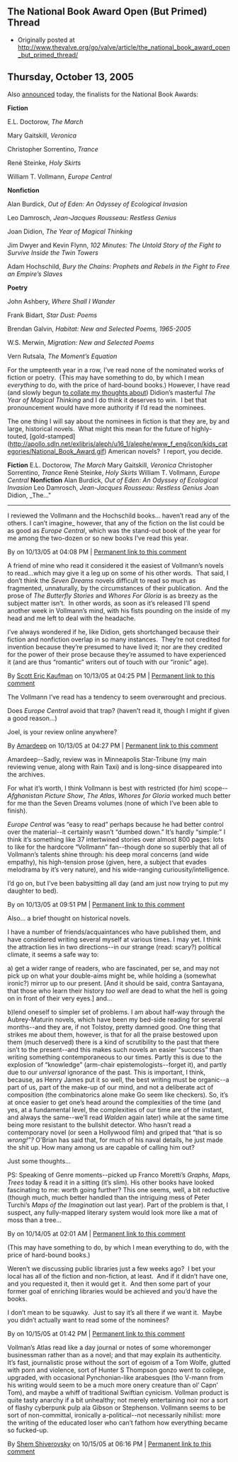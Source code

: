 ## The National Book Award Open (But Primed) Thread

 * Originally posted at http://www.thevalve.org/go/valve/article/the_national_book_award_open_but_primed_thread/

##  Thursday, October 13, 2005 

Also [announced](http://www.nationalbook.org/nba2005_finalistlist.html) today, the finalists for the National Book Awards:

**Fiction**

E.L. Doctorow, _The March_ 

Mary Gaitskill, _Veronica_

Christopher Sorrentino, _Trance_

Renè Steinke, _Holy Skirts_

William T. Vollmann, _Europe Central_

**Nonfiction**

Alan Burdick, _Out of Eden: An Odyssey of Ecological Invasion_

Leo Damrosch, _Jean-Jacques Rousseau: Restless Genius_

Joan Didion, _The Year of Magical Thinking_

Jim Dwyer and Kevin Flynn, _102 Minutes: The Untold Story of the Fight to Survive Inside the Twin Towers_

Adam Hochschild, _Bury the Chains: Prophets and Rebels in the Fight to Free an Empire’s Slaves_ 

**Poetry**

John Ashbery, _Where Shall I Wander_

Frank Bidart, _Star Dust: Poems_

Brendan Galvin, _Habitat: New and Selected Poems, 1965-2005_

W.S. Merwin, _Migration: New and Selected Poems_

Vern Rutsala, _The Moment’s Equation_

For the umpteenth year in a row, I’ve read none of the nominated works of fiction or poetry.  (This may have something to do, by which I mean _everything_ to do, with the price of hard-bound books.)  However, I have read (and slowly begun [to collate my thoughts about](http://acephalous.typepad.com/acephalous/2005/10/aegri_somnia_i_.html)) Didion’s masterful _The Year of Magical Thinking_ and I do think it deserves to win.  I bet that pronouncement would have more authority if I’d read the nominees.

The one thing I will say about the nominees in fiction is that they are, by and large, historical novels.  What might this mean for the future of highly-touted, [gold-stamped] (http://apollo.sdln.net/exlibris/aleph/u16_1/alephe/www_f_eng/icon/kids_categories/National_Book_Award.gif) American novels?  I report, you decide.

**Fiction** E.L. Doctorow, _The March_ Mary Gaitskill, _Veronica_ Christopher Sorrentino, _Trance_ Renè Steinke, _Holy Skirts_ William T. Vollmann, _Europe Central_ **Nonfiction** Alan Burdick, _Out of Eden: An Odyssey of Ecological Invasion_ Leo Damrosch, _Jean-Jacques Rousseau: Restless Genius_ Joan Didion, _The…"

---

I reviewed the Vollmann and the Hochschild books… haven’t read any of the others. I can’t 
imagine_ however, that any of the fiction on the list could be as good as _Europe Central_, which was the stand-out book of the year for me among the two-dozen or so new books I’ve read this year.

By  on 10/13/05 at 04:08 PM | [Permanent link to this comment](http://www.thevalve.org/go/valve/article/the_national_book_award_open_but_primed_thread/#4739)
[]()

A friend of mine who read it considered it the easiest of Vollmann’s novels to read...which may give it a leg up on some of his other words.  That said, I don’t think the _Seven Dreams_ novels difficult to read so much as fragmented, unnaturally, by the circumstances of their publication.  And the prose of _The Butterfly Stories_ and _Whores For Gloria_ is as breezy as the subject matter isn’t.  In other words, as soon as it’s released I’ll spend another week in Vollmann’s mind, with his fists pounding on the inside of my head and me left to deal with the headache.

I’ve always wondered if he, like Didion, gets shortchanged because their fiction and nonfiction overlap in so many instances.  They’re not credited for invention because they’re presumed to have lived it; nor are they credited for the power of their prose because they’re assumed to have experienced it (and are thus “romantic” writers out of touch with our “ironic” age).

By [Scott Eric Kaufman](http://acephalous.typepad.com) on 10/13/05 at 04:25 PM | [Permanent link to this comment](http://www.thevalve.org/go/valve/article/the_national_book_award_open_but_primed_thread/#4741)
[]()

The Vollmann I’ve read has a tendency to seem overwrought and precious. 

Does _Europe Central_ avoid that trap? (haven’t read it, though I might if given a good reason...)

Joel, is your review online anywhere?

By [Amardeep](http://www.lehigh.edu/~amsp/blog.html) on 10/13/05 at 04:27 PM | [Permanent link to this comment](http://www.thevalve.org/go/valve/article/the_national_book_award_open_but_primed_thread/#4742)
[]()

Amardeep--Sadly, review was in Minneapolis Star-Tribune (my main reviewing venue, along with Rain Taxi) and is long-since disappeared into the archives. 

For what it’s worth, I think Vollmann is best with restricted (for _him_) scope--_Afghanistan Picture Show_, _The Atlas_, _Whores for Gloria_ worked much better for me than the Seven Dreams volumes (none of which I’ve been able to finish).

_Europe Central_ was “easy to read” perhaps because he had better control over the material--it certainly wasn’t “dumbed down.” It’s hardly “simple:” I think it’s something like 37 intertwined stories over almost 800 pages: lots to like for the hardcore “Vollmann” fan--though done so superbly that all of Vollmann’s talents shine through: his deep moral concerns (and wide empathy), his high-tension prose (given, here, a subject that evades melodrama by it’s very nature), and his wide-ranging curiousity/intelligence.

I’d go on, but I’ve been babysitting all day (and am just now trying to put my daughter to bed).

By  on 10/13/05 at 09:51 PM | [Permanent link to this comment](http://www.thevalve.org/go/valve/article/the_national_book_award_open_but_primed_thread/#4755)
[]()

Also… a brief thought on historical novels.

I have a number of friends/acquaintances who have published them, and have considered writing several myself at various times. I may yet. I think the attraction lies in two directions--in our strange (read: scary?) political climate, it seems a safe way to:

a) get a wider range of readers, who are fascinated, per se, and may not pick up on what your double-aims might be, while holding a (somewhat ironic?) mirror up to our present. [And it should be said, contra Santayana, that those who learn their history _too well_ are dead to what the hell is going on in front of their very eyes.] and…

b)lend oneself to simpler set of problems. I am about half-way through the Aubrey-Maturin novels, which have been my bed-side reading for several months--and they are, if not Tolstoy, pretty damned good. One thing that strikes me about them, however, is that for all the praise bestowed upon them (much deserved) there is a kind of scrutibility to the past that there isn’t to the present--and this makes such novels an easier “success” than writing something contemporaneous to our times. Partly this is due to the explosion of “knowledge” (arm-chair epistemologists--forget it), and partly due to our _universal_ ignorance of the past. This is important, I think, because, as Henry James put it so well, the best writing must be organic--a part of us, part of the make-up of our mind, and not a deliberate act of composition (the combinatorics alone make Go seem like checkers). So, it’s at once easier to get one’s head around the complexities of the time (and yes, at a fundamental level, the complexities of our time are of the instant, and always the same--we’ll read _Walden_ again later) while at the same time being more resistant to the bullshit detector. Who hasn’t read a contemporary novel (or seen a Hollywood film) and griped that “that is so _wrong!”?_ O’Brian has said that, for much of his naval details, he just made the shit up. How many among us are capable of calling him out?

Just some thoughts…

PS: Speaking of Genre moments--picked up Franco Moretti’s _Graphs, Maps, Trees_ today &amp; read it in a sitting (it’s slim). His other books have looked fascinating to me: worth going further? This one seems, well, a bit reductive (though much, much better handled than the intriguing mess of Peter Turchi’s _Maps of the Imagination_ out last year). Part of the problem is that, I suspect, any fully-mapped literary system would look more like a mat of moss than a tree…

By  on 10/14/05 at 02:01 AM | [Permanent link to this comment](http://www.thevalve.org/go/valve/article/the_national_book_award_open_but_primed_thread/#4770)
[]()

(This may have something to do, by which I mean everything to do, with the price of hard-bound books.) 

Weren’t we discussing public libraries just a few weeks ago?  I bet your local has all of the fiction and non-fiction, at least.  And if it didn’t have one, and you requested it, then it would get it.  And then some part of your former goal of enriching libraries would be achieved and you’d have the books.

I don’t mean to be squawky.  Just to say it’s all there if we want it.  Maybe you didn’t actually want to read some of the nominees?

By  on 10/15/05 at 01:42 PM | [Permanent link to this comment](http://www.thevalve.org/go/valve/article/the_national_book_award_open_but_primed_thread/#4782)
[]()

Vollman’s Atlas read like a day journal or notes of some whoremonger businessman rather than as  a novel; and that may explain its authenticity. It’s fast, journalistic prose without the sort of egoism of a Tom Wolfe, glutted with porn and violence, sort of Hunter S Thompson gonzo went to college, upgraded, with occasional Pynchonian-like arabesques (tho V-mann from his writing would seem to be a much more onery creature than ol’ Capn’ Tom), and maybe a whiff of traditional Swiftian cynicism. Vollman product is quite tasty anarchy if a bit unhealthy; not merely entertaining noir nor a sort of flashy cyberpunk  pulp ala Gibson or Stephenson. Vollmann seems to be sort of non-committal, ironically a-political--not necessarily nihilist: more the writing of the educated loser who can’t fathom how everything  became so fucked-up.

By [Shem Shiverovsky](http://yahoo.com) on 10/15/05 at 06:16 PM | [Permanent link to this comment](http://www.thevalve.org/go/valve/article/the_national_book_award_open_but_primed_thread/#4785)

